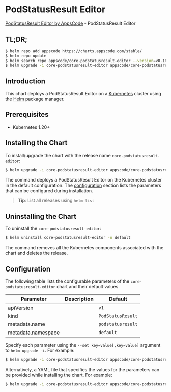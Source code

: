 # PodStatusResult Editor

[PodStatusResult Editor by AppsCode](https://appscode.com) - PodStatusResult Editor

## TL;DR;

```bash
$ helm repo add appscode https://charts.appscode.com/stable/
$ helm repo update
$ helm search repo appscode/core-podstatusresult-editor --version=v0.16.0
$ helm upgrade -i core-podstatusresult-editor appscode/core-podstatusresult-editor -n default --create-namespace --version=v0.16.0
```

## Introduction

This chart deploys a PodStatusResult Editor on a [Kubernetes](http://kubernetes.io) cluster using the [Helm](https://helm.sh) package manager.

## Prerequisites

- Kubernetes 1.20+

## Installing the Chart

To install/upgrade the chart with the release name `core-podstatusresult-editor`:

```bash
$ helm upgrade -i core-podstatusresult-editor appscode/core-podstatusresult-editor -n default --create-namespace --version=v0.16.0
```

The command deploys a PodStatusResult Editor on the Kubernetes cluster in the default configuration. The [configuration](#configuration) section lists the parameters that can be configured during installation.

> **Tip**: List all releases using `helm list`

## Uninstalling the Chart

To uninstall the `core-podstatusresult-editor`:

```bash
$ helm uninstall core-podstatusresult-editor -n default
```

The command removes all the Kubernetes components associated with the chart and deletes the release.

## Configuration

The following table lists the configurable parameters of the `core-podstatusresult-editor` chart and their default values.

|     Parameter      | Description |           Default            |
|--------------------|-------------|------------------------------|
| apiVersion         |             | <code>v1</code>              |
| kind               |             | <code>PodStatusResult</code> |
| metadata.name      |             | <code>podstatusresult</code> |
| metadata.namespace |             | <code>default</code>         |


Specify each parameter using the `--set key=value[,key=value]` argument to `helm upgrade -i`. For example:

```bash
$ helm upgrade -i core-podstatusresult-editor appscode/core-podstatusresult-editor -n default --create-namespace --version=v0.16.0 --set apiVersion=v1
```

Alternatively, a YAML file that specifies the values for the parameters can be provided while
installing the chart. For example:

```bash
$ helm upgrade -i core-podstatusresult-editor appscode/core-podstatusresult-editor -n default --create-namespace --version=v0.16.0 --values values.yaml
```
